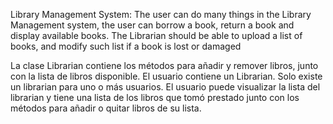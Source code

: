 Library Management System: The user can do many things in the 
Library Management system, the user can borrow a book, 
return a book and display available books. 
The Librarian should be able to upload a list of books, 
and modify such list if a book is lost or damaged

La clase Librarian contiene los métodos para añadir y remover libros, junto con la lista de libros disponible. El usuario contiene un Librarian. Solo existe un librarian para uno o más usuarios. El usuario puede visualizar la lista del librarian y tiene una lista de los libros que tomó prestado junto con los métodos para añadir o quitar libros de su lista.
